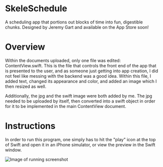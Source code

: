 # SkeleSchedule
A scheduling app that portions out blocks of time into fun, digestible chunks. Designed by Jeremy Gart and available on the App Store soon!

# Overview

Within the documents uploaded, only one file was edited: ContentView.swift. This is the file that controls the front end of the app that is presented to the user, and as someone just getting into app creation, I did not feel like messing with the backend was a good idea. Within this file, I added text, changed its appearance and color, and added an image which I then resized as well.

Additionally, the jpg and the swift image were both added by me. The jpg needed to be uploaded by itself, then converted into a swift object in order for it to be implemented in the main ContentView document.

# Instructions
In order to run this program, one simply has to hit the "play" icon at the top of Swift and open it in an iPhone simulator, or view the preview in the Swift window.

![Image of running screenshot](https://ogithub.com/jgart20/SkeleSchedule/skelly.png)
